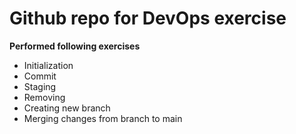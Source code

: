 # Github repo for DevOps exercise

**Performed following exercises**

 - Initialization 
 - Commit 
 - Staging 
 - Removing
 - Creating new branch 
 - Merging changes from branch to main
